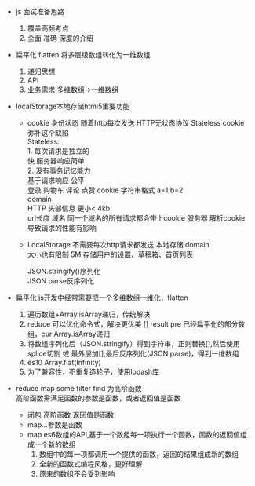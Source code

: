-  js 面试准备思路
    1. 覆盖高频考点
    2. 全面 准确 深度的介绍

-  扁平化  flatten
    将多层级数组转化为一维数组

    1. 递归思想
    2. API
    3. 业务需求
        多维数组->一维数组


-  localStorage本地存储html5重要功能
    -  cookie 身份状态  随着http每次发送
        HTTP无状态协议 Stateless  cookie 弥补这个缺陷  
            Stateless:  
                    1. 每次请求是独立的   
            快  服务器响应简单  
                    2. 没有事务记忆能力  
            基于请求响应 公平    
                登录  购物车 评论 点赞 cookie  字符串格式 a=1;b=2  
                domain  
        HTTP 头部信息  更小< 4kb  
        url长度
        域名 同一个域名的所有请求都会带上cookie 服务器  解析cookie
        导致请求的性能有影响  

    -  LocalStorage 不需要每次http请求都发送
        本地存储 domain  
        大小也有限制 5M 存储用户的设置、草稿箱、首页列表  
    
        JSON.stringify()序列化  
        JSON.parse反序列化  

- 扁平化
    js开发中经常需要把一个多维数组一维化，flatten  

    1. 遍历数组+Array.isArray递归，传统解决
    2. reduce 可以优化命令式，解决更优美
        [] result pre  已经扁平化的部分数组，cur Array.isArray递归
    3. 将数组序列化后（JSON.stringify）得到字符串，正则替换[],然后使用splice切割 或 最外层加[],最后反序列化(JSON.parse)，得到一维数组
    4. es10 Array.flat(Infinity)
    5. 为了兼容性，不重复造轮子，使用lodash库

- reduce map  some filter find  为高阶函数  
    高阶函数需满足函数的参数是函数，或者返回值是函数  
    - 闭包  高阶函数 返回值是函数
    - map...参数是函数
    - map
        es6数组的API,基于一个数组每一项执行一个函数，函数的返回值组成一个新的数组
        1. 数组中的每一项都调用一个提供的函数，返回的结果组成新的数组
        2. 全新的函数式编程风格，更好理解
        3. 原来的数组不会受到影响